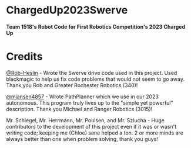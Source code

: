 # ChargedUp2023Swerve
<h4>Team 1518's Robot Code for First Robotics Competition's 2023 Charged Up</h4>

# Credits
[@Rob-Heslin](https://github.com/Rob-Heslin) - Wrote the Swerve drive code used in this project. Used blackmagic to help us fix
code problems that would not seem to go away. Thank you Rob and Greater Rochester Robotics (340)!

[@mjansen4857](https://github.com/mjansen4857) - Wrote PathPlanner which we use in our 2023 autonomous. This program truly lives up to the
"simple yet powerful" description. Thank you Michael and Ranger Robotics (3015)!

Mr. Schlegel, Mr. Herrmann, Mr. Poulsen, and Mr. Szlucha - Huge contributors to the development of this project even if it was or wasn't writing
code; keeping me (Chloe) sane helped a ton. 2 or more minds are always better than one when problem solving, thank you guys!
